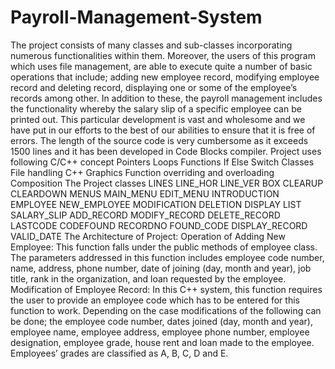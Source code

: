 # Payroll-Management-System
 The project consists of many classes and sub-classes incorporating numerous functionalities within them. Moreover, the users of this program which uses file management, are able to execute quite a number of basic operations that include; adding new employee record, modifying employee record and deleting record, displaying one or some of the employee’s records among other. In addition to these, the payroll management includes the functionality whereby the salary slip of a specific employee can be printed out. This particular development is vast and wholesome and we have put in our efforts to the best of our abilities to ensure that it is free of errors. The length of the source code is very cumbersome as it exceeds 1500 lines and it has been developed in Code Blocks compiler.  Project uses following C/C++ concept Pointers Loops Functions If Else Switch Classes File handling C++ Graphics Function overriding and overloading Composition  The Project classes LINES LINE_HOR LINE_VER BOX CLEARUP CLEARDOWN MENUS MAIN_MENU EDIT_MENU INTRODUCTION EMPLOYEE NEW_EMPLOYEE MODIFICATION DELETION DISPLAY LIST SALARY_SLIP ADD_RECORD MODIFY_RECORD DELETE_RECORD LASTCODE CODEFOUND RECORDNO FOUND_CODE DISPLAY_RECORD VALID_DATE  The Architecture of Project: Operation of Adding New Employee:  This function falls under the public methods of employee class. The parameters addressed in this function includes employee code number, name, address, phone number, date of joining (day, month and year), job title, rank in the organization, and loan requested by the employee.  Modification of Employee Record:  In this C++ system, this function requires the user to provide an employee code which has to be entered for this function to work. Depending on the case modifications of the following can be done; the employee code number, dates joined (day, month and year), employee name, employee address, employee phone number, employee designation, employee grade, house rent and loan made to the employee. Employees’ grades are classified as A, B, C, D and E.

